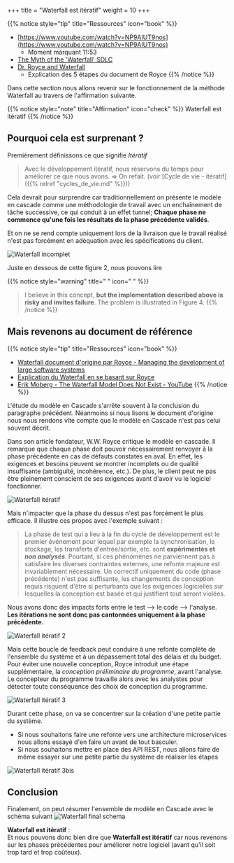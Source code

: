 
+++
title = "Waterfall est itératif"
weight = 10
+++

{{% notice style="tip" title="Ressources" icon="book" %}}
- [https://www.youtube.com/watch?v=NP9AIUT9nos](https://www.youtube.com/watch?v=NP9AIUT9nos)
    - Moment marquant 11:53
- [The Myth of the 'Waterfall' SDLC](http://www.bawiki.com/wiki/Waterfall.html)
- [Dr. Royce and Waterfall](https://leanagiletraining.com/better-agile/dr-royce-and-waterfall/)
  - Explication des 5 étapes du document de Royce
{{% /notice %}}

Dans cette section nous allons revenir sur le fonctionnement de la méthode Waterfall au travers de l'affirmation suivante.

{{% notice style="note" title="Affirmation" icon="check" %}}
Waterfall est itératif
{{% /notice %}}

## Pourquoi cela est surprenant ?
Premièrement définissons ce que signifie *Itératif*

> Avec le développement itératif, nous réservons du temps pour améliorer ce que nous avons. ⇒ On refait. (voir [Cycle de vie - itératif]({{% relref "cycles_de_vie.md" %}}))

Cela devrait pour surprendre car traditionnellement on présente le modèle en cascade comme une méthodologie de travail avec un enchaînement de tâche successive, ce qui conduit à un effet tunnel; **Chaque phase ne commence qu'une fois les résultats de la phase précédente validés**.

Et on ne se rend compte uniquement lors de la livraison que le travail réalisé n'est pas forcément en adéquation avec les spécifications du client.

![Waterfall incomplet](../images/waterfall1.png?width=40pc)

Juste en dessous de cette figure 2, nous pouvons lire

{{% notice style="warning" title=" " icon="  " %}}
> I believe in this concept, **but the implementation described above is risky and invites failure**. The problem is illustrated in Figure 4.
{{% /notice %}}


## Mais revenons au document de référence
{{% notice style="tip" title="Ressources" icon="book" %}}
- [Waterfall document d'origine par Royce - Managing the development of large software systems](https://www.praxisframework.org/files/royce1970.pdf)
- [Explication du Waterfall en se basant sur Royce](http://beza1e1.tuxen.de/waterfall.html)
- [Erik Moberg - The Waterfall Model Does Not Exist - YouTube](https://youtu.be/L4ElOdbiTqQ)
{{% /notice %}}

L'étude du modèle en Cascade s'arrête souvent à la conclusion du paragraphe précédent. Néanmoins si nous lisons le document d'origine nous nous rendons vite compte que le modèle en Cascade n'est pas celui souvent décrit.

Dans son article fondateur, W.W. Royce critique le modèle en cascade. Il remarque que chaque phase doit pouvoir nécessairement renvoyer à la phase précédente en cas de défauts constatés en aval. En effet, les exigences et besoins peuvent se montrer incomplets ou de qualité insuffisante (ambiguïté, incohérence, etc.). De plus, le client peut ne pas être pleinement conscient de ses exigences avant d'avoir vu le logiciel fonctionner.

![Waterfall itératif](../images/waterfall2.png?width=40pc)

Mais n'impacter que la phase du dessus n'est pas forcément le plus efficace. Il illustre ces propos avec l'exemple suivant :  
> La phase de test qui a lieu à la fin du cycle de développement est le premier événement pour lequel par exemple la synchronisation, le stockage, les transferts d'entrée/sortie, etc. sont **expérimentés et *non analysés***.  Pourtant, si ces phénomènes ne parviennent pas à satisfaire les diverses contraintes externes, une refonte majeure est invariablement nécessaire. Un correctif uniquement du code (phase précédente) n'est pas suffisante, les changements de conception requis risquent d'être si perturbants que les exigences logicielles sur lesquelles la conception est basée et qui justifient tout seront violées.

Nous avons donc des impacts forts entre le test --> le code --> l'analyse. **Les itérations ne sont donc pas cantonnées uniquement à la phase précédente.**

![Waterfall itératif 2](../images/waterfall3.png?width=40pc)

Mais cette boucle de feedback peut conduire à une refonte complète de l'ensemble du système et à un dépassement total des délais et du budget. Pour éviter une nouvelle conception, Royce introduit une étape supplémentaire, la *conception préliminaire du programme*, avant l'analyse. Le concepteur du programme travaille alors avec les analystes pour détecter toute conséquence des choix de conception du programme.

![Waterfall itératif 3](../images/waterfall4.png?width=40pc)

Durant cette phase, on va se concentrer sur la création d'une petite partie du système. 
- Si nous souhaitons faire une refonte vers une architecture microservices nous allons essayé d'en faire un avant de tout basculer.
- Si nous souhaitons mettre en place des API REST, nous allons faire de même essayer sur une petite partie du système de réaliser les étapes

![Waterfall itératif 3bis](../images/waterfall4bis.png?width=40pc)


## Conclusion

Finalement, on peut résumer l'ensemble de modèle en Cascade avec le schéma suivant
![Waterfall final schema](../images/waterfall_final.png)

**Waterfall est itératif** :  
Et nous pouvons donc bien dire que **Waterfall est itératif** car nous revenons sur les phases précédentes pour améliorer notre logiciel (avant qu'il soit trop tard et trop coûteux).
